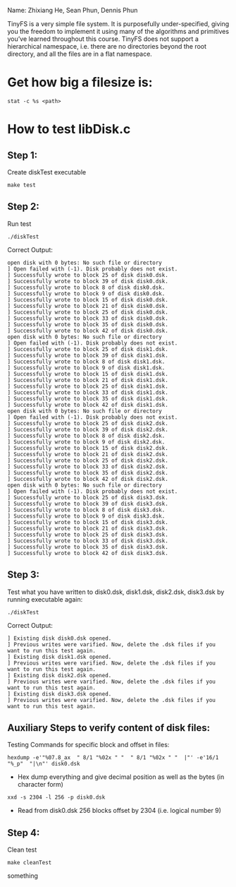 Name: Zhixiang He, Sean Phun, Dennis Phun

TinyFS is a very simple file system. It is purposefully under-specified, giving you the freedom to
implement it using many of the algorithms and primitives you’ve learned throughout this course.
TinyFS does not support a hierarchical namespace, i.e. there are no directories beyond the root
directory, and all the files are in a flat namespace. 

# Get how big a filesize is:
```console
stat -c %s <path>
```

# How to test libDisk.c

## Step 1:
Create diskTest executable
```
make test
```

## Step 2:
Run test
```
./diskTest
```


Correct Output:
```
open disk with 0 bytes: No such file or directory
] Open failed with (-1). Disk probably does not exist.
] Successfully wrote to block 25 of disk disk0.dsk.
] Successfully wrote to block 39 of disk disk0.dsk.
] Successfully wrote to block 8 of disk disk0.dsk.
] Successfully wrote to block 9 of disk disk0.dsk.
] Successfully wrote to block 15 of disk disk0.dsk.
] Successfully wrote to block 21 of disk disk0.dsk.
] Successfully wrote to block 25 of disk disk0.dsk.
] Successfully wrote to block 33 of disk disk0.dsk.
] Successfully wrote to block 35 of disk disk0.dsk.
] Successfully wrote to block 42 of disk disk0.dsk.
open disk with 0 bytes: No such file or directory
] Open failed with (-1). Disk probably does not exist.
] Successfully wrote to block 25 of disk disk1.dsk.
] Successfully wrote to block 39 of disk disk1.dsk.
] Successfully wrote to block 8 of disk disk1.dsk.
] Successfully wrote to block 9 of disk disk1.dsk.
] Successfully wrote to block 15 of disk disk1.dsk.
] Successfully wrote to block 21 of disk disk1.dsk.
] Successfully wrote to block 25 of disk disk1.dsk.
] Successfully wrote to block 33 of disk disk1.dsk.
] Successfully wrote to block 35 of disk disk1.dsk.
] Successfully wrote to block 42 of disk disk1.dsk.
open disk with 0 bytes: No such file or directory
] Open failed with (-1). Disk probably does not exist.
] Successfully wrote to block 25 of disk disk2.dsk.
] Successfully wrote to block 39 of disk disk2.dsk.
] Successfully wrote to block 8 of disk disk2.dsk.
] Successfully wrote to block 9 of disk disk2.dsk.
] Successfully wrote to block 15 of disk disk2.dsk.
] Successfully wrote to block 21 of disk disk2.dsk.
] Successfully wrote to block 25 of disk disk2.dsk.
] Successfully wrote to block 33 of disk disk2.dsk.
] Successfully wrote to block 35 of disk disk2.dsk.
] Successfully wrote to block 42 of disk disk2.dsk.
open disk with 0 bytes: No such file or directory
] Open failed with (-1). Disk probably does not exist.
] Successfully wrote to block 25 of disk disk3.dsk.
] Successfully wrote to block 39 of disk disk3.dsk.
] Successfully wrote to block 8 of disk disk3.dsk.
] Successfully wrote to block 9 of disk disk3.dsk.
] Successfully wrote to block 15 of disk disk3.dsk.
] Successfully wrote to block 21 of disk disk3.dsk.
] Successfully wrote to block 25 of disk disk3.dsk.
] Successfully wrote to block 33 of disk disk3.dsk.
] Successfully wrote to block 35 of disk disk3.dsk.
] Successfully wrote to block 42 of disk disk3.dsk.
```

## Step 3:
Test what you have written to disk0.dsk, disk1.dsk, disk2.dsk, disk3.dsk by running executable again:
```
./diskTest
```


Correct Output:
```
] Existing disk disk0.dsk opened.
] Previous writes were varified. Now, delete the .dsk files if you want to run this test again.
] Existing disk disk1.dsk opened.
] Previous writes were varified. Now, delete the .dsk files if you want to run this test again.
] Existing disk disk2.dsk opened.
] Previous writes were varified. Now, delete the .dsk files if you want to run this test again.
] Existing disk disk3.dsk opened.
] Previous writes were varified. Now, delete the .dsk files if you want to run this test again.
```

## Auxiliary Steps to verify content of disk files:


Testing Commands for specific block and offset in files:

```
hexdump -e'"%07.8_ax  " 8/1 "%02x " "  " 8/1 "%02x " "  |"' -e'16/1  "%_p"  "|\n"' disk0.dsk
```
- Hex dump everything and give decimal position as well as the bytes (in character form)


```
xxd -s 2304 -l 256 -p disk0.dsk
```
- Read from disk0.dsk 256 blocks offset by 2304 (i.e. logical number 9)


## Step 4:
Clean test
```
make cleanTest
```

something
